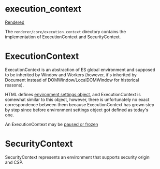 # execution_context

[Rendered](https://chromium.googlesource.com/chromium/src/+/master/third_party/blink/renderer/core/execution_context/README.md)

The `renderer/core/execution_context` directory contains the implementation of ExecutionContext and SecurityContext.


# ExecutionContext

ExecutionContext is an abstraction of ES global environment and supposed to be inherited by Window and Workers (however, it's inherited by Document instead of DOMWindow/LocalDOMWindow for historical reasons).

HTML defines [environment settings object](https://html.spec.whatwg.org/C/webappapis.html#environment-settings-object), and ExecutionContext is somewhat similar to this object, however, there is unfortunately no exact correspondence between them because ExecutionContext has grown step by step since before environment settings object got defined as today's one.

An ExecutionContext may be [paused or frozen](https://chromium.googlesource.com/chromium/src/+/master/third_party/blink/renderer/core/execution_context/PausingAndFreezing.md)


# SecurityContext

SecurityContext represents an environment that supports security origin and CSP.
